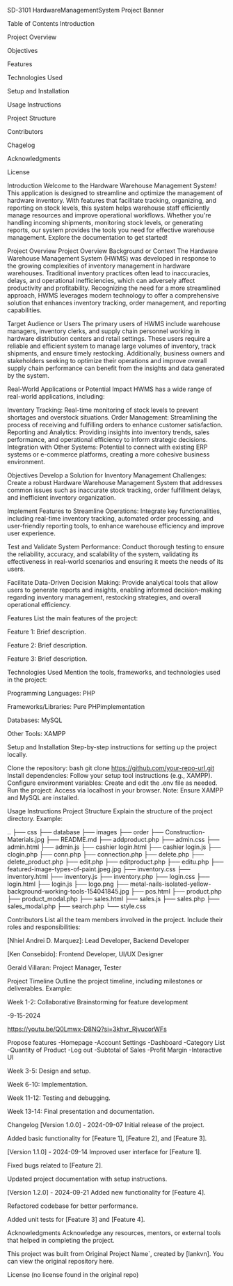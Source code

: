 SD-3101 HardwareManagementSystem
Project Banner

Table of Contents
Introduction

Project Overview

Objectives

Features

Technologies Used

Setup and Installation

Usage Instructions

Project Structure

Contributors

Chagelog

Acknowledgments

License

Introduction
Welcome to the Hardware Warehouse Management System! This application is designed to streamline and optimize the management of hardware inventory. With features that facilitate tracking, organizing, and reporting on stock levels, this system helps warehouse staff efficiently manage resources and improve operational workflows. Whether you're handling incoming shipments, monitoring stock levels, or generating reports, our system provides the tools you need for effective warehouse management. Explore the documentation to get started!

Project Overview
Project Overview Background or Context The Hardware Warehouse Management System (HWMS) was developed in response to the growing complexities of inventory management in hardware warehouses. Traditional inventory practices often lead to inaccuracies, delays, and operational inefficiencies, which can adversely affect productivity and profitability. Recognizing the need for a more streamlined approach, HWMS leverages modern technology to offer a comprehensive solution that enhances inventory tracking, order management, and reporting capabilities.

Target Audience or Users The primary users of HWMS include warehouse managers, inventory clerks, and supply chain personnel working in hardware distribution centers and retail settings. These users require a reliable and efficient system to manage large volumes of inventory, track shipments, and ensure timely restocking. Additionally, business owners and stakeholders seeking to optimize their operations and improve overall supply chain performance can benefit from the insights and data generated by the system.

Real-World Applications or Potential Impact HWMS has a wide range of real-world applications, including:

Inventory Tracking: Real-time monitoring of stock levels to prevent shortages and overstock situations. Order Management: Streamlining the process of receiving and fulfilling orders to enhance customer satisfaction. Reporting and Analytics: Providing insights into inventory trends, sales performance, and operational efficiency to inform strategic decisions. Integration with Other Systems: Potential to connect with existing ERP systems or e-commerce platforms, creating a more cohesive business environment.

Objectives
Develop a Solution for Inventory Management Challenges: Create a robust Hardware Warehouse Management System that addresses common issues such as inaccurate stock tracking, order fulfillment delays, and inefficient inventory organization.

Implement Features to Streamline Operations: Integrate key functionalities, including real-time inventory tracking, automated order processing, and user-friendly reporting tools, to enhance warehouse efficiency and improve user experience.

Test and Validate System Performance: Conduct thorough testing to ensure the reliability, accuracy, and scalability of the system, validating its effectiveness in real-world scenarios and ensuring it meets the needs of its users.

Facilitate Data-Driven Decision Making: Provide analytical tools that allow users to generate reports and insights, enabling informed decision-making regarding inventory management, restocking strategies, and overall operational efficiency.

Features
List the main features of the project:

Feature 1: Brief description.

Feature 2: Brief description.

Feature 3: Brief description.

Technologies Used
Mention the tools, frameworks, and technologies used in the project:

Programming Languages: PHP

Frameworks/Libraries: Pure PHPimplementation

Databases: MySQL

Other Tools: XAMPP

Setup and Installation
Step-by-step instructions for setting up the project locally.

Clone the repository: bash git clone https://github.com/your-repo-url.git Install dependencies: Follow your setup tool instructions (e.g., XAMPP). Configure environment variables: Create and edit the .env file as needed. Run the project: Access via localhost in your browser. Note: Ensure XAMPP and MySQL are installed.

Usage Instructions
Project Structure
Explain the structure of the project directory. Example:

..
├── css
├── database
├── images
├── order
├── Construction-Materials.jpg
├── README.md
├── addproduct.php
├── admin.css
├── admin.html
├── admin.js
├── cashier login.html
├── cashier login.js
├── clogin.php
├── conn.php
├── connection.php
├── delete.php
├── delete_product.php
├── edit.php
├── editproduct.php
├── editu.php
├── featured-image-types-of-paint.jpeg.jpg
├── inventory.css
├── inventory.html
├── inventory.js
├── inventory.php
├── login.css
├── login.html
├── login.js
├── logo.png
├── metal-nails-isolated-yellow-background-working-tools-154041845.jpg
├── pos.html
├── product.php
├── product_modal.php
├── sales.html
├── sales.js
├── sales.php
├── sales_modal.php
├── search.php
└── style.css


Contributors
List all the team members involved in the project. Include their roles and responsibilities:

[Nhiel Andrei D. Marquez]: Lead Developer, Backend Developer

[Ken Consebido]: Frontend Developer, UI/UX Designer

Gerald Villaran: Project Manager, Tester

Project Timeline
Outline the project timeline, including milestones or deliverables. Example:

Week 1-2: Collaborative Brainstorming for feature development

-9-15-2024

https://youtu.be/Q0Lmwx-D8NQ?si=3khvr_RjvucorWFs

Propose features -Homepage -Account Settings -Dashboard -Category List -Quantity of Product -Log out -Subtotal of Sales -Profit Margin -Interactive UI

Week 3-5: Design and setup.

Week 6-10: Implementation.

Week 11-12: Testing and debugging.

Week 13-14: Final presentation and documentation.

Changelog
[Version 1.0.0] - 2024-09-07
Initial release of the project.

Added basic functionality for [Feature 1], [Feature 2], and [Feature 3].

[Version 1.1.0] - 2024-09-14
Improved user interface for [Feature 1].

Fixed bugs related to [Feature 2].

Updated project documentation with setup instructions.

[Version 1.2.0] - 2024-09-21
Added new functionality for [Feature 4].

Refactored codebase for better performance.

Added unit tests for [Feature 3] and [Feature 4].

Acknowledgments
Acknowledge any resources, mentors, or external tools that helped in completing the project.

This project was built from Original Project Name`, created by [lankvn]. You can view the original repository here.

License
(no license found in the original repo)
